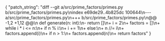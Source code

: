 {
  "patch_string": "diff --git a/src/prime_factors/primes.py b/src/prime_factors/primes.py\nindex e69de29..4b825dc 100644\n--- a/src/prime_factors/primes.py\n+++ b/src/prime_factors/primes.py\n@@ -1,2 +1,12 @@\n def generate(n: int):\n-    return []\n+    i = 2\n+    factors = []\n+    while i * i <= n:\n+        if n % i:\n+            i += 1\n+        else:\n+            n //= i\n+            factors.append(i)\n+    if n > 1:\n+        factors.append(n)\n+    return factors"
}